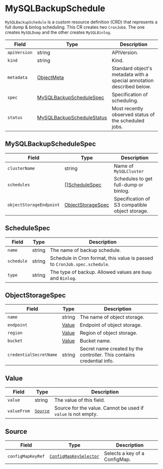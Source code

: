 MySQLBackupSchedule
===================

`MySQLBackupSchedule` is a custom resource definition (CRD) that represents
a full dump & binlog scheduling. This CR creates two `CronJob`s.
The one creates `MySQLDump` and the other creates `MySQLBinlog`.

| Field        | Type                                                    | Description                                                           |
|--------------|---------------------------------------------------------|-----------------------------------------------------------------------|
| `apiVersion` | string                                                  | APIVersion.                                                           |
| `kind`       | string                                                  | Kind.                                                                 |
| `metadata`   | [ObjectMeta]                                            | Standard object's metadata with a special annotation described below. |
| `spec`       | [MySQLBackupScheduleSpec](#MySQLBackupScheduleSpec)     | Specification of scheduling.                                          |
| `status`     | [MySQLBackupScheduleStatus](#MySQLBackupScheduleStatus) | Most recently observed status of the scheduled jobs.                  |

MySQLBackupScheduleSpec
-----------------------

| Field                   | Type                                    | Description                                    |
|-------------------------|-----------------------------------------|------------------------------------------------|
| `clusterName`           | string                                  | Name of `MySQLCluster`                         |
| `schedules`             | \[\][ScheduleSpec](#ScheduleSpec)       | Schedules to get full-dump or binlog.          |
| `objectStorageEndpoint` | [ObjectStorageSpec](#ObjectStorageSpec) | Specification of S3 compatible object storage. |

ScheduleSpec
------------

| Field      | Type   | Description                                                               |
|------------|--------|---------------------------------------------------------------------------|
| `name`     | string | The name of backup schedule.                                              |
| `schedule` | string | Schedule in Cron format, this value is passed to `CronJob.spec.schedule`. |
| `type`     | string | The type of backup. Allowed values are `Dump` and `Binlog`.               |

ObjectStorageSpec
-----------------

| Field                  | Type            | Description                                                           |
|------------------------|-----------------|-----------------------------------------------------------------------|
| `name`                 | string          | The name of object storage.                                           |
| `endpoint`             | [Value](#Value) | Endpoint of object storage.                                           |
| `region`               | [Value](#Value) | Region of object storage.                                             |
| `bucket`               | [Value](#Value) | Bucket name.                                                          |
| `credentialSecretName` | string          | Secret name created by the controller. This contains credential info. |

Value
-----
| Field       | Type                | Description                                                   |
|-------------|---------------------|---------------------------------------------------------------|
| `value`     | string              | The value of this field.                                      |
| `valueFrom` | [`Source`](#Source) | Source for the value. Cannot be used if `value` is not empty. |

Source
------

| Field             | Type                     | Description                   |
|-------------------|--------------------------|-------------------------------|
| `configMapKeyRef` | [`ConfigMapKeySelector`] | Selects a key of a ConfigMap. |



[ObjectMeta]: https://kubernetes.io/docs/reference/generated/kubernetes-api/v1.17/#objectmeta-v1-meta
[`ConfigMapKeySelector`]: https://kubernetes.io/docs/reference/generated/kubernetes-api/v1.17/#configmapkeyselector-v1-core
